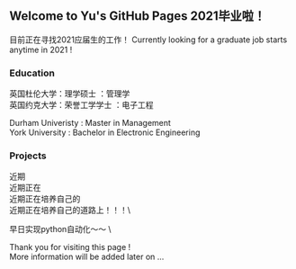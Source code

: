 ## Welcome to Yu's GitHub Pages 2021毕业啦！

目前正在寻找2021应届生的工作！
Currently looking for a graduate job starts anytime in 2021 !

### Education

英国杜伦大学：理学硕士 ：管理学<br/>
英国约克大学：荣誉工学学士 ：电子工程<br/>

Durham Univeristy : Master in Management \
York   University : Bachelor in Electronic Engineering 

### Projects

近期\
近期正在\
近期正在培养自己的\
近期正在培养自己的道路上！！！\

早日实现python自动化～～ \

Thank you for visiting this page ! \
More information will be added later on ...
